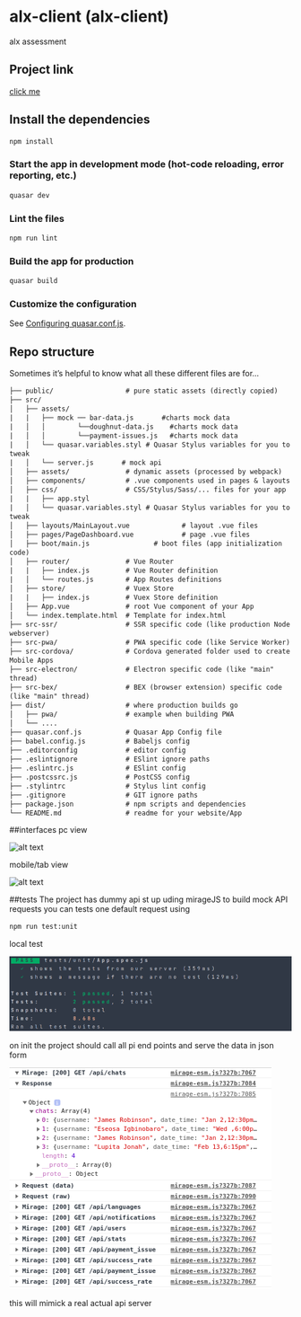 # alx-client (alx-client)

alx assessment
## Project link
[click me](https://github.com/user/repo/blob/branch/other_file.md)

## Install the dependencies
```bash
npm install
```

### Start the app in development mode (hot-code reloading, error reporting, etc.)
```bash
quasar dev
```

### Lint the files
```bash
npm run lint
```

### Build the app for production
```bash
quasar build
```

### Customize the configuration
See [Configuring quasar.conf.js](https://v1.quasar.dev/quasar-cli/quasar-conf-js).
## Repo structure
Sometimes it’s helpful to know what all these different files are for…

```
├── public/                  # pure static assets (directly copied)
├── src/
│   ├── assets/
|   |   ├── mock ── bar-data.js       #charts mock data
|   │   │        └──doughnut-data.js    #charts mock data
|   │   │        └──payment-issues.js   #charts mock data
|   │   └── quasar.variables.styl # Quasar Stylus variables for you to tweak
|   │   └── server.js       # mock api
│   ├── assets/              # dynamic assets (processed by webpack)
│   ├── components/          # .vue components used in pages & layouts
│   ├── css/                 # CSS/Stylus/Sass/... files for your app
|   |   ├── app.styl
|   │   └── quasar.variables.styl # Quasar Stylus variables for you to tweak
│   ├── layouts/MainLayout.vue             # layout .vue files
│   ├── pages/PageDashboard.vue            # page .vue files
│   ├── boot/main.js                # boot files (app initialization code)
│   ├── router/              # Vue Router
|   |   ├── index.js         # Vue Router definition
|   │   └── routes.js        # App Routes definitions
│   ├── store/               # Vuex Store
|   |   ├── index.js         # Vuex Store definition
│   ├── App.vue              # root Vue component of your App
│   └── index.template.html  # Template for index.html
├── src-ssr/                 # SSR specific code (like production Node webserver)
├── src-pwa/                 # PWA specific code (like Service Worker)
├── src-cordova/             # Cordova generated folder used to create Mobile Apps
├── src-electron/            # Electron specific code (like "main" thread)
├── src-bex/                 # BEX (browser extension) specific code (like "main" thread)
├── dist/                    # where production builds go
│   ├── pwa/                 # example when building PWA
│   └── ....
├── quasar.conf.js           # Quasar App Config file
├── babel.config.js          # Babeljs config
├── .editorconfig            # editor config
├── .eslintignore            # ESlint ignore paths
├── .eslintrc.js             # ESlint config
├── .postcssrc.js            # PostCSS config
├── .stylintrc               # Stylus lint config
├── .gitignore               # GIT ignore paths
├── package.json             # npm scripts and dependencies
└── README.md                # readme for your website/App
```
##interfaces
pc view

![alt text](https://github.com/joekabucho/alx-client/blob/main/public/tutorial/CPT2104250942-1904x918.gif?raw=true)

mobile/tab view


![alt text](https://github.com/joekabucho/alx-client/blob/main/public/tutorial/CPT2104251003-1910x932.gif?raw=true)


##tests
The project has dummy api st up uding mirageJS to build mock API requests
you can tests one default request using

```bash
npm run test:unit
```

local test

![alt text](https://github.com/joekabucho/alx-client/blob/main/public/tutorial/local.png?raw=true)


on init the project should call all pi end points and serve the data in json form

![alt text](https://github.com/joekabucho/alx-client/blob/main/public/tutorial/Screenshot%20from%202021-04-25%2009-54-48.png?raw=true)


this will mimick a real actual api server
